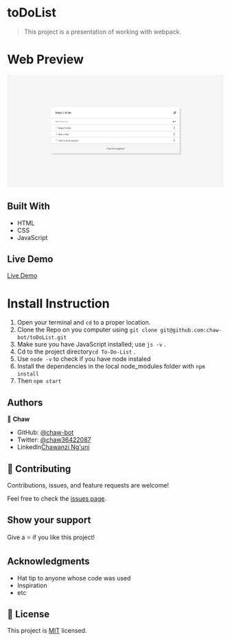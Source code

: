 # toDoList

> This project is a presentation of working with webpack.

# Web Preview

![screenshot](todo.png)


## Built With

- HTML
- CSS
- JavaScript

## Live Demo

[Live Demo](https://chaw-bot.github.io/toDoList/dist/)

# Install Instruction
1. Open your terminal and `cd` to a proper location.
2. Clone the Repo on you computer using `git clone git@github.com:chaw-bot/toDoList.git`
3. Make sure you have JavaScript installed; use `js -v` .
4. Cd to the project directory`cd To-Do-List` .
5. Use `node -v` to check if you have node instaled
6. Install the dependencies in the local node_modules folder with `npm install`
7. Then `npm start`

## Authors

👤 **Chaw**

- GitHub: [@chaw-bot](https://github.com/chaw-bot)
- Twitter: [@chaw36422087](https://twitter.com/chaw36422087)
- LinkedIn[Chawanzi Ng'uni](https://www.linkedin.com/in/chawanzi-ng-uni-449328212/)

## 🤝 Contributing

Contributions, issues, and feature requests are welcome!

Feel free to check the [issues page](https://github.com/chaw-bot/toDoList/issues).

## Show your support

Give a ⭐️ if you like this project!

## Acknowledgments

- Hat tip to anyone whose code was used
- Inspiration
- etc

## 📝 License

This project is [MIT](...) licensed.